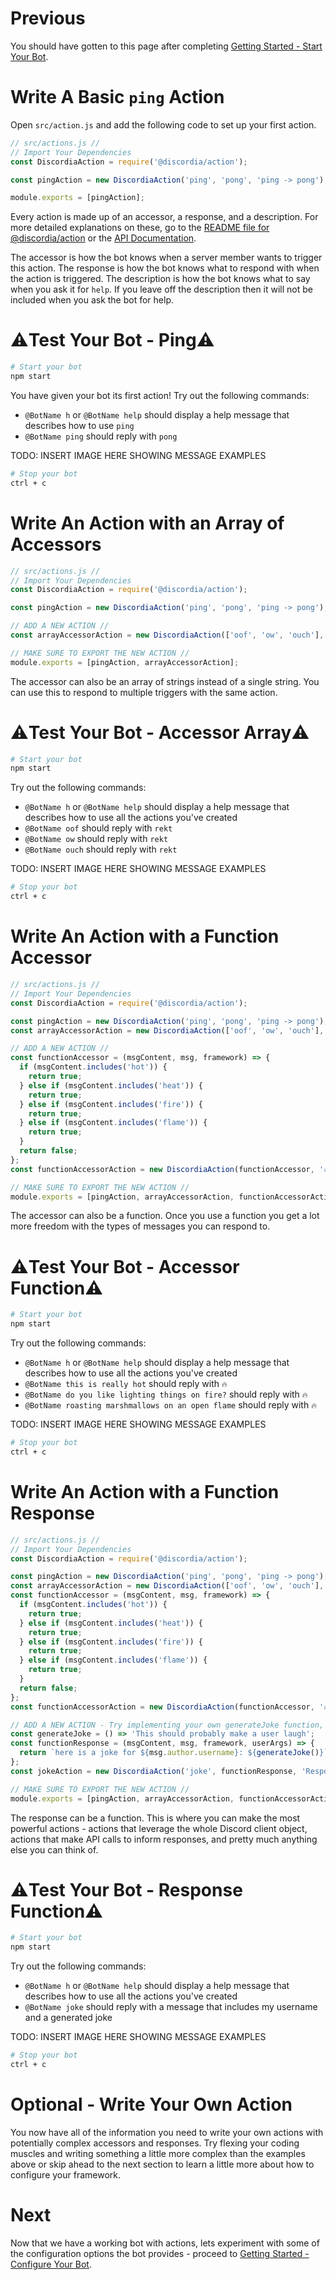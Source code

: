 # Previous
You should have gotten to this page after completing [Getting Started - Start Your Bot](gs_start_your_bot).

# Write A Basic `ping` Action
Open `src/action.js` and add the following code to set up your first action.
```js
// src/actions.js //
// Import Your Dependencies
const DiscordiaAction = require('@discordia/action');

const pingAction = new DiscordiaAction('ping', 'pong', 'ping -> pong');

module.exports = [pingAction];
```

Every action is made up of an accessor, a response, and a description. For more detailed explanations on these, go to the [README file for @discordia/action](action) or the [API Documentation](api#DiscordiaAction).

The accessor is how the bot knows when a server member wants to trigger this action. The response is how the bot knows what to respond with when the action is triggered. The description is how the bot knows what to say when you ask it for `help`. If you leave off the description then it will not be included when you ask the bot for help.

# ⚠️Test Your Bot - Ping⚠️
```bash
# Start your bot
npm start
```
You have given your bot its first action! Try out the following commands:

- `@BotName h` or `@BotName help` should display a help message that describes how to use `ping`
- `@BotName ping` should reply with `pong`

TODO: INSERT IMAGE HERE SHOWING MESSAGE EXAMPLES

```bash
# Stop your bot
ctrl + c
```

# Write An Action with an Array of Accessors
```js
// src/actions.js //
// Import Your Dependencies
const DiscordiaAction = require('@discordia/action');

const pingAction = new DiscordiaAction('ping', 'pong', 'ping -> pong');

// ADD A NEW ACTION //
const arrayAccessorAction = new DiscordiaAction(['oof', 'ow', 'ouch'], 'rekt', 'Lets you know when you\'ve been rekt.');

// MAKE SURE TO EXPORT THE NEW ACTION //
module.exports = [pingAction, arrayAccessorAction];
```

The accessor can also be an array of strings instead of a single string. You can use this to respond to multiple triggers with the same action.

# ⚠️Test Your Bot - Accessor Array⚠️
```bash
# Start your bot
npm start
```
Try out the following commands:

- `@BotName h` or `@BotName help` should display a help message that describes how to use all the actions you've created
- `@BotName oof` should reply with `rekt`
- `@BotName ow` should reply with `rekt`
- `@BotName ouch` should reply with `rekt`

TODO: INSERT IMAGE HERE SHOWING MESSAGE EXAMPLES

```bash
# Stop your bot
ctrl + c
```

# Write An Action with a Function Accessor
```js
// src/actions.js //
// Import Your Dependencies
const DiscordiaAction = require('@discordia/action');

const pingAction = new DiscordiaAction('ping', 'pong', 'ping -> pong');
const arrayAccessorAction = new DiscordiaAction(['oof', 'ow', 'ouch'], 'rekt', 'Lets you know when you\'ve been rekt.');

// ADD A NEW ACTION //
const functionAccessor = (msgContent, msg, framework) => {
  if (msgContent.includes('hot')) {
    return true;
  } else if (msgContent.includes('heat')) {
    return true;
  } else if (msgContent.includes('fire')) {
    return true;
  } else if (msgContent.includes('flame')) {
    return true;
  }
  return false;
};
const functionAccessorAction = new DiscordiaAction(functionAccessor, '🔥', 'Let the user know if their message is hot');

// MAKE SURE TO EXPORT THE NEW ACTION //
module.exports = [pingAction, arrayAccessorAction, functionAccessorAction];
```

The accessor can also be a function. Once you use a function you get a lot more freedom with the types of messages you can respond to.

# ⚠️Test Your Bot - Accessor Function⚠️
```bash
# Start your bot
npm start
```
Try out the following commands:

- `@BotName h` or `@BotName help` should display a help message that describes how to use all the actions you've created
- `@BotName this is really hot` should reply with `🔥`
- `@BotName do you like lighting things on fire?` should reply with `🔥`
- `@BotName roasting marshmallows on an open flame` should reply with `🔥`

TODO: INSERT IMAGE HERE SHOWING MESSAGE EXAMPLES

```bash
# Stop your bot
ctrl + c
```

# Write An Action with a Function Response
```js
// src/actions.js //
// Import Your Dependencies
const DiscordiaAction = require('@discordia/action');

const pingAction = new DiscordiaAction('ping', 'pong', 'ping -> pong');
const arrayAccessorAction = new DiscordiaAction(['oof', 'ow', 'ouch'], 'rekt', 'Lets you know when you\'ve been rekt.');
const functionAccessor = (msgContent, msg, framework) => {
  if (msgContent.includes('hot')) {
    return true;
  } else if (msgContent.includes('heat')) {
    return true;
  } else if (msgContent.includes('fire')) {
    return true;
  } else if (msgContent.includes('flame')) {
    return true;
  }
  return false;
};
const functionAccessorAction = new DiscordiaAction(functionAccessor, '🔥', 'Let the user know if their message is hot');

// ADD A NEW ACTION - Try implementing your own generateJoke function, maybe calling a joke API //
const generateJoke = () => 'This should probably make a user laugh';
const functionResponse = (msgContent, msg, framework, userArgs) => {
  return `here is a joke for ${msg.author.username}: ${generateJoke()}`;
};
const jokeAction = new DiscordiaAction('joke', functionResponse, 'Responds to the user with a funny joke');

// MAKE SURE TO EXPORT THE NEW ACTION //
module.exports = [pingAction, arrayAccessorAction, functionAccessorAction, jokeAction];
```

The response can be a function. This is where you can make the most powerful actions - actions that leverage the whole Discord client object, actions that make API calls to inform responses, and pretty much anything else you can think of.

# ⚠️Test Your Bot - Response Function⚠️
```bash
# Start your bot
npm start
```
Try out the following commands:

- `@BotName h` or `@BotName help` should display a help message that describes how to use all the actions you've created
- `@BotName joke` should reply with a message that includes my username and a generated joke

TODO: INSERT IMAGE HERE SHOWING MESSAGE EXAMPLES

```bash
# Stop your bot
ctrl + c
```

# Optional - Write Your Own Action
You now have all of the information you need to write your own actions with potentially complex accessors and responses. Try flexing your coding muscles and writing something a little more complex than the examples above or skip ahead to the next section to learn a little more about how to configure your framework.

# Next
Now that we have a working bot with actions, lets experiment with some of the configuration options the bot provides - proceed to [Getting Started - Configure Your Bot](gs_configure_your_bot).